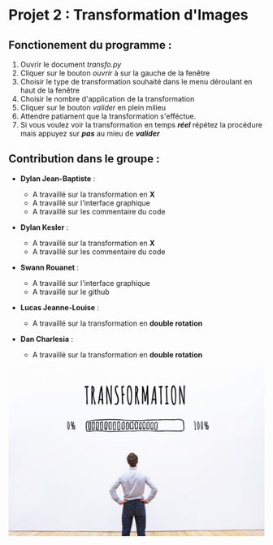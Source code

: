 # Projet 2 : Transformation d'Images

## Fonctionement du programme : 

1. Ouvrir le document *transfo.py*
2. Cliquer sur le bouton *ouvrir* à sur la gauche de la fenêtre
3. Choisir le type de transformation souhaité dans le menu déroulant en haut de la fenêtre
4. Choisir le nombre d'application de la transformation
5. Cliquer sur le bouton *valider* en plein milieu
6. Attendre patiament que la transformation s'efféctue.
7. Si vous voulez voir la transformation en temps ***réel*** répétez la procédure mais appuyez sur ***pas*** au mieu de ***valider***


## Contribution dans le groupe :

- **Dylan Jean-Baptiste** : 
  - A travaillé sur la transformation en **X**
  - A travaillé sur l'interface graphique
  - A travaillé sur  les commentaire du code

- **Dylan Kesler** :
  - A travaillé sur la transformation en **X**
  - A travaillé sur les commentaire du code

- **Swann Rouanet** :
  - A travaillé sur l'interface graphique
  - A travaillé sur le github
  
 - **Lucas Jeanne-Louise** :
   - A travaillé sur la transformation en **double rotation**

- **Dan Charlesia** :
  - A travaillé sur la transformation en **double rotation**

![image projet](image.jpg)
